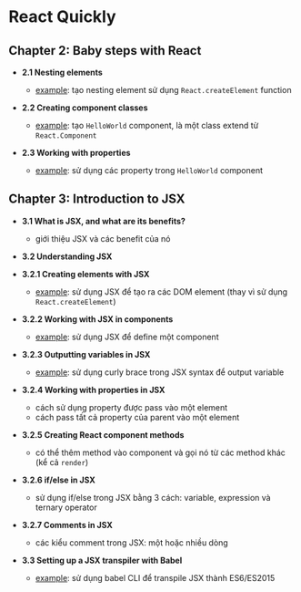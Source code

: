 # React Quickly

## Chapter 2: Baby steps with React

- **2.1 Nesting elements**
  - [example](./src/ch2/nesting-element-example): tạo nesting element sử dụng `React.createElement` function

- **2.2 Creating component classes**
  - [example](./src/ch2/creating-component-example): tạo `HelloWorld` component, là một class extend từ `React.Component`

- **2.3 Working with properties**
  - [example](./src/ch2/using-properties-example): sử dụng các property trong `HelloWorld` component

## Chapter 3: Introduction to JSX

- **3.1 What is JSX, and what are its benefits?**
  - giới thiệu JSX và các benefit của nó

- **3.2 Understanding JSX**

- **3.2.1 Creating elements with JSX**
  - [example](./src/ch3/create-element-example): sử dụng JSX để tạo ra các DOM element (thay vì sử dụng `React.createElement`)

- **3.2.2 Working with JSX in components**
  - [example](./src/ch3/define-component-example): sử dụng JSX để define một component

- **3.2.3 Outputting variables in JSX**
  - [example](./src/ch3/outputting-variable-example): sử dụng curly brace trong JSX syntax để output variable

- **3.2.4 Working with properties in JSX**
  - cách sử dụng property được pass vào một element
  - cách pass tất cả property của parent vào một element

- **3.2.5 Creating React component methods**
  - có thể thêm method vào component và gọi nó từ các method khác (kể cả `render`)

- **3.2.6 if/else in JSX**
  - sử dụng if/else trong JSX bằng 3 cách: variable, expression và ternary operator

- **3.2.7 Comments in JSX**
  - các kiểu comment trong JSX: một hoặc nhiều dòng

- **3.3 Setting up a JSX transpiler with Babel**
  - [example](./src/ch3/transpile-with-babel-example): sử dụng babel CLI để transpile JSX thành ES6/ES2015
